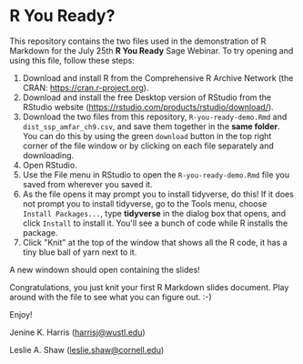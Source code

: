 # R You Ready?

This repository contains the two files used in the demonstration of R Markdown for the July 25th **R You Ready** Sage Webinar. To try opening and using this file, follow these steps:

1) Download and install R from the Comprehensive R Archive Network (the CRAN: https://cran.r-project.org).
2) Download and install the free Desktop version of RStudio from the RStudio website (https://rstudio.com/products/rstudio/download/).
3) Download the two files from this repository, `R-you-ready-demo.Rmd` and `dist_ssp_amfar_ch9.csv`, and save them together in the **same folder**. You can do this by using the green `download` button in the top right corner of the file window or by clicking on each file separately and downloading.
4) Open RStudio.
5) Use the File menu in RStudio to open the `R-you-ready-demo.Rmd` file you saved from wherever you saved it. 
6) As the file opens it may prompt you to install tidyverse, do this! If it does not prompt you to install tidyverse, go to the Tools menu, choose `Install Packages...`, type **tidyverse** in the dialog box that opens, and click `Install` to install it. You'll see a bunch of code while R installs the package.
7) Click "Knit" at the top of the window that shows all the R code, it has a tiny blue ball of yarn next to it.

A new windown should open containing the slides!

Congratulations, you just knit your first R Markdown slides document. Play around with the file to see what you can figure out. :-)

Enjoy!

Jenine K. Harris 
(harrisj@wustl.edu)

Leslie A. Shaw
(leslie.shaw@cornell.edu)

